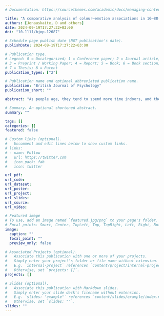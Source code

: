 ```yaml
---
# Documentation: https://sourcethemes.com/academic/docs/managing-content/

title: "A comparative analysis of colour–emotion associations in 16–88-year-old adults from 31 countries."
authors: [Jonauskaite, D and others]
date: 2024-09-19T17:27:22+03:00
doi: "10.1111/bjop.12687"

# Schedule page publish date (NOT publication's date).
publishDate: 2024-09-19T17:27:22+03:00

# Publication type.
# Legend: 0 = Uncategorized; 1 = Conference paper; 2 = Journal article;
# 3 = Preprint / Working Paper; 4 = Report; 5 = Book; 6 = Book section;
# 7 = Thesis; 8 = Patent
publication_types: ["2"]

# Publication name and optional abbreviated publication name.
publication: "British Journal of Psychology"
publication_short: ""

abstract: "As people age, they tend to spend more time indoors, and the colours in their surroundings may significantly impact their mood and overall well-being. However, there is a lack of empirical evidence to provide informed guidance on colour choices, irrespective of age group. To work towards informed choices, we investigated whether the associations between colours and emotions observed in younger individuals also apply to older adults. We recruited 7393 participants, aged between 16 and 88 years and coming from 31 countries. Each participant associated 12 colour terms with 20 emotion concepts and rated the intensity of each associated emotion. Different age groups exhibited highly similar patterns of colour–emotion associations (average similarity coefficient of .97), with subtle yet meaningful age-related differences. Adolescents associated the greatest number but the least positively biased emotions with colours. Older participants associated a smaller number but more intense and more positive emotions with all colour terms, displaying a positivity effect. Age also predicted arousal and power biases, varying by colour. Findings suggest parallels in colour–emotion associations between younger and older adults, with subtle but significant age-related variations. Future studies should next assess whether colour–emotion associations reflect what people actually feel when exposed to colour."

# Summary. An optional shortened abstract.
summary: ""

tags: []
categories: []
featured: false

# Custom links (optional).
#   Uncomment and edit lines below to show custom links.
# links:
# - name: Follow
#   url: https://twitter.com
#   icon_pack: fab
#   icon: twitter

url_pdf:
url_code:
url_dataset:
url_poster:
url_project:
url_slides:
url_source:
url_video:

# Featured image
# To use, add an image named `featured.jpg/png` to your page's folder. 
# Focal points: Smart, Center, TopLeft, Top, TopRight, Left, Right, BottomLeft, Bottom, BottomRight.
image:
  caption: ""
  focal_point: ""
  preview_only: false

# Associated Projects (optional).
#   Associate this publication with one or more of your projects.
#   Simply enter your project's folder or file name without extension.
#   E.g. `internal-project` references `content/project/internal-project/index.md`.
#   Otherwise, set `projects: []`.
projects: []

# Slides (optional).
#   Associate this publication with Markdown slides.
#   Simply enter your slide deck's filename without extension.
#   E.g. `slides: "example"` references `content/slides/example/index.md`.
#   Otherwise, set `slides: ""`.
slides: ""
---
```

